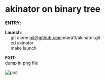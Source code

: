 # akinator on binary tree  

**ENTRY**:
    
**Launch**:  
    &emsp; git clone git@github.com:mara1t/akinator.git  
    &emsp; cd akinator  
    &emsp; make launch    
      
 
**EXIT**:  
  dump in png file

![pict](https://user-images.githubusercontent.com/88665544/159186259-df4e21f6-f7f7-4c2a-9e9b-dc4cf80020ab.png)
